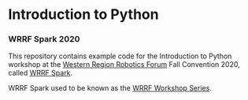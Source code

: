 # Introduction to Python
### WRRF Spark 2020

This repository contains example code for the Introduction to Python workshop
at the [Western Region Robotics Forum](http://wrrf.org) Fall Convention 2020, called [WRRF Spark](https://drive.google.com/file/d/19Ws1G3szxKKo_OdcvhJlpZ-QayBpW_IA/view).

WRRF Spark used to be known as the [WRRF Workshop Series](https://github.com/wrrfseries).
